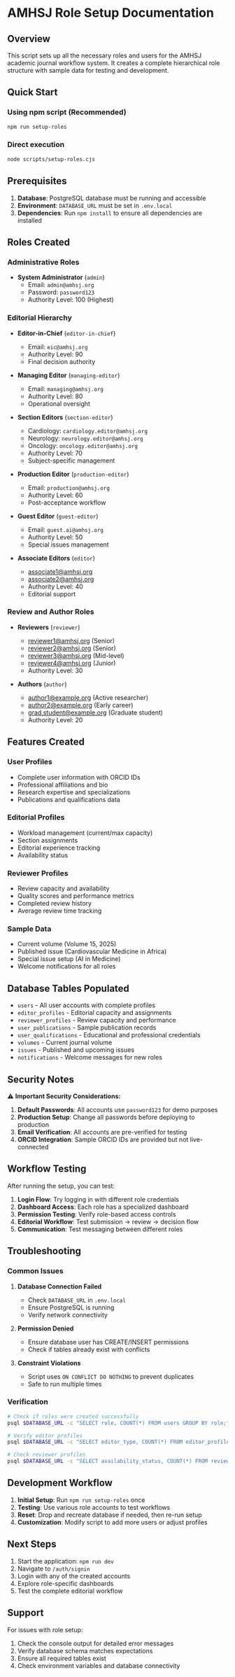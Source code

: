 # AMHSJ Role Setup Documentation

## Overview
This script sets up all the necessary roles and users for the AMHSJ academic journal workflow system. It creates a complete hierarchical role structure with sample data for testing and development.

## Quick Start

### Using npm script (Recommended)
```bash
npm run setup-roles
```

### Direct execution
```bash
node scripts/setup-roles.cjs
```

## Prerequisites

1. **Database**: PostgreSQL database must be running and accessible
2. **Environment**: `DATABASE_URL` must be set in `.env.local`
3. **Dependencies**: Run `npm install` to ensure all dependencies are installed

## Roles Created

### Administrative Roles
- **System Administrator** (`admin`)
  - Email: `admin@amhsj.org`
  - Password: `password123`
  - Authority Level: 100 (Highest)

### Editorial Hierarchy
- **Editor-in-Chief** (`editor-in-chief`)
  - Email: `eic@amhsj.org`
  - Authority Level: 90
  - Final decision authority

- **Managing Editor** (`managing-editor`)
  - Email: `managing@amhsj.org`
  - Authority Level: 80
  - Operational oversight

- **Section Editors** (`section-editor`)
  - Cardiology: `cardiology.editor@amhsj.org`
  - Neurology: `neurology.editor@amhsj.org`
  - Oncology: `oncology.editor@amhsj.org`
  - Authority Level: 70
  - Subject-specific management

- **Production Editor** (`production-editor`)
  - Email: `production@amhsj.org`
  - Authority Level: 60
  - Post-acceptance workflow

- **Guest Editor** (`guest-editor`)
  - Email: `guest.ai@amhsj.org`
  - Authority Level: 50
  - Special issues management

- **Associate Editors** (`editor`)
  - associate1@amhsj.org
  - associate2@amhsj.org
  - Authority Level: 40
  - Editorial support

### Review and Author Roles
- **Reviewers** (`reviewer`)
  - reviewer1@amhsj.org (Senior)
  - reviewer2@amhsj.org (Senior)
  - reviewer3@amhsj.org (Mid-level)
  - reviewer4@amhsj.org (Junior)
  - Authority Level: 30

- **Authors** (`author`)
  - author1@example.org (Active researcher)
  - author2@example.org (Early career)
  - grad.student@example.org (Graduate student)
  - Authority Level: 20

## Features Created

### User Profiles
- Complete user information with ORCID IDs
- Professional affiliations and bio
- Research expertise and specializations
- Publications and qualifications data

### Editorial Profiles
- Workload management (current/max capacity)
- Section assignments
- Editorial experience tracking
- Availability status

### Reviewer Profiles
- Review capacity and availability
- Quality scores and performance metrics
- Completed review history
- Average review time tracking

### Sample Data
- Current volume (Volume 15, 2025)
- Published issue (Cardiovascular Medicine in Africa)
- Special issue setup (AI in Medicine)
- Welcome notifications for all roles

## Database Tables Populated

- `users` - All user accounts with complete profiles
- `editor_profiles` - Editorial capacity and assignments
- `reviewer_profiles` - Review capacity and performance
- `user_publications` - Sample publication records
- `user_qualifications` - Educational and professional credentials
- `volumes` - Current journal volume
- `issues` - Published and upcoming issues
- `notifications` - Welcome messages for new roles

## Security Notes

⚠️ **Important Security Considerations:**

1. **Default Passwords**: All accounts use `password123` for demo purposes
2. **Production Setup**: Change all passwords before deploying to production
3. **Email Verification**: All accounts are pre-verified for testing
4. **ORCID Integration**: Sample ORCID IDs are provided but not live-connected

## Workflow Testing

After running the setup, you can test:

1. **Login Flow**: Try logging in with different role credentials
2. **Dashboard Access**: Each role has a specialized dashboard
3. **Permission Testing**: Verify role-based access controls
4. **Editorial Workflow**: Test submission → review → decision flow
5. **Communication**: Test messaging between different roles

## Troubleshooting

### Common Issues

1. **Database Connection Failed**
   - Check `DATABASE_URL` in `.env.local`
   - Ensure PostgreSQL is running
   - Verify network connectivity

2. **Permission Denied**
   - Ensure database user has CREATE/INSERT permissions
   - Check if tables already exist with conflicts

3. **Constraint Violations**
   - Script uses `ON CONFLICT DO NOTHING` to prevent duplicates
   - Safe to run multiple times

### Verification
```bash
# Check if roles were created successfully
psql $DATABASE_URL -c "SELECT role, COUNT(*) FROM users GROUP BY role;"

# Verify editor profiles
psql $DATABASE_URL -c "SELECT editor_type, COUNT(*) FROM editor_profiles GROUP BY editor_type;"

# Check reviewer profiles
psql $DATABASE_URL -c "SELECT availability_status, COUNT(*) FROM reviewer_profiles GROUP BY availability_status;"
```

## Development Workflow

1. **Initial Setup**: Run `npm run setup-roles` once
2. **Testing**: Use various role accounts to test workflows
3. **Reset**: Drop and recreate database if needed, then re-run setup
4. **Customization**: Modify script to add more users or adjust profiles

## Next Steps

1. Start the application: `npm run dev`
2. Navigate to `/auth/signin`
3. Login with any of the created accounts
4. Explore role-specific dashboards
5. Test the complete editorial workflow

## Support

For issues with role setup:
1. Check the console output for detailed error messages
2. Verify database schema matches expectations
3. Ensure all required tables exist
4. Check environment variables and database connectivity
